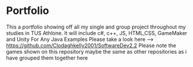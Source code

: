 # Portfolio
This a portfolio showing off all my single and group project throughout my studies in TUS Athlone. It will include c#, c++, JS, HTML,CSS, GameMaker and Unity
For Any Java Examples Please take a look here --> https://github.com/Clodaghkelly2001/SoftwareDev2.2
Please note the games shown on this repository maybe the same as other repositories as i have grouped them together here
